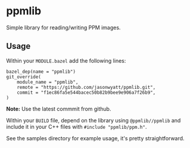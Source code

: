 # ppmlib

Simple library for reading/writing PPM images.

## Usage

Within your `MODULE.bazel` add the following lines:

```
bazel_dep(name = "ppmlib")
git_override(
    module_name = "ppmlib",
    remote = "https://github.com/jasonwyatt/ppmlib.git",
    commit = "f1ec86fa5e544bacec50b82b9bee9e906a7f26b9",
)
```

**Note:** Use the latest commmit from github.

Within your `BUILD` file, depend on the library using `@ppmlib//ppmlib` and include it in your C++ files with `#include "ppmlib/ppm.h"`.

See the samples directory for example usage, it's pretty straightforward.